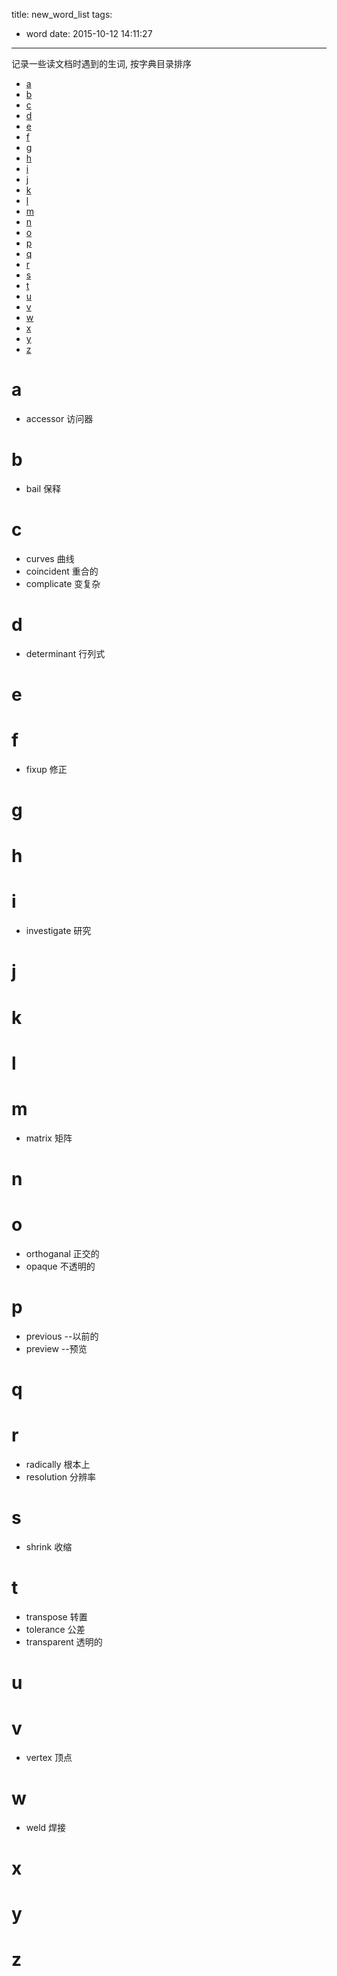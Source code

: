 title: new_word_list
tags:
  - word
date: 2015-10-12 14:11:27
---


记录一些读文档时遇到的生词, 按字典目录排序

<!-- more -->
* [a](#a)
* [b](#b)
* [c](#c)
* [d](#d)
* [e](#e)
* [f](#f)
* [g](#g)
* [h](#h)
* [i](#i)
* [j](#j)
* [k](#k)
* [l](#l)
* [m](#m)
* [n](#n)
* [o](#o)
* [p](#p)
* [q](#q)
* [r](#r)
* [s](#s)
* [t](#t)
* [u](#u)
* [v](#v)
* [w](#w)
* [x](#x)
* [y](#y)
* [z](#z)


# a
* accessor  访问器

# b
* bail      保释

# c
* curves    曲线
* coincident    重合的
* complicate    变复杂


# d
* determinant   行列式   

# e
# f
* fixup     修正

# g
# h
# i
* investigate   研究

# j
# k
# l
# m
* matrix     矩阵

# n
# o
* orthoganal 正交的
* opaque    不透明的

# p
* previous  --以前的
* preview   --预览

# q
# r
* radically     根本上
* resolution    分辨率

# s
* shrink    收缩

# t
* transpose 转置
* tolerance     公差
* transparent 透明的
# u
# v
* vertex    顶点

# w
* weld  焊接

# x
# y
# z


